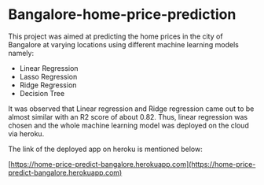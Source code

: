 # Bangalore-home-price-prediction

This project was aimed at predicting the home prices in the city of Bangalore at varying locations using different machine learning models namely:
* Linear Regression
* Lasso Regression
* Ridge Regression
* Decision Tree

It was observed that Linear regression and Ridge regression came out to be almost similar with an R2 score of about 0.82. Thus, linear regression was chosen and the whole machine learning model was deployed on the cloud via heroku.

The link of the deployed app on heroku is mentioned below:

[https://home-price-predict-bangalore.herokuapp.com](https://home-price-predict-bangalore.herokuapp.com)
